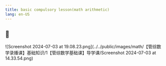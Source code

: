 ```yaml
---
title: basic compulsory lesson(math arithmetic)
lang: en-US
---
```


## 📄
![Screenshot 2024-07-03 at 19.08.23.png](../../public/images/math/【管综数学录播课】基础知识/1【管综数学基础课】导学课/Screenshot 2024-07-03 at 14.33.54.png)

